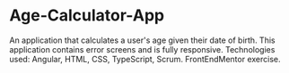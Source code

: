 # Age-Calculator-App
An application that calculates a user's age given their date of birth. This application contains error screens and is fully responsive. Technologies used: Angular, HTML, CSS, TypeScript, Scrum. FrontEndMentor exercise.

